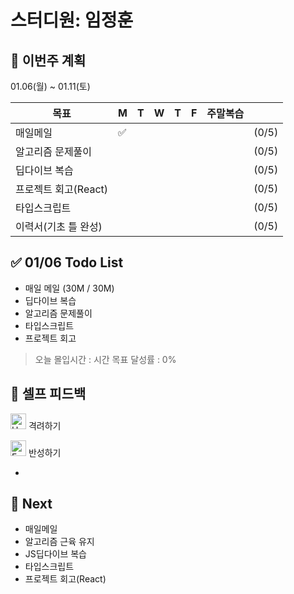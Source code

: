# 스터디원: 임정훈

## 🚀 이번주 계획

01.06(월) ~ 01.11(토)

| 목표                 | M   | T   | W   | T   | F   | 주말복습 |       |
| -------------------- | --- | --- | --- | --- | --- | -------- | ----- |
| 매일메일             | ✅  |     |     |     |     |          | (0/5) |
| 알고리즘 문제풀이    |     |     |     |     |     |          | (0/5) |
| 딥다이브 복습        |     |     |     |     |     |          | (0/5) |
| 프로젝트 회고(React) |     |     |     |     |     |          | (0/5) |
| 타입스크립트         |     |     |     |     |     |          | (0/5) |
| 이력서(기초 틀 완성) |     |     |     |     |     |          | (0/5) |

## ✅ 01/06 Todo List

- 매일 메일 (30M / 30M)
- 딥다이브 복습
- 알고리즘 문제풀이
- 타입스크립트
- 프로젝트 회고

> 오늘 몰입시간 : 시간
> 목표 달성률 : 0%

## 🎉 셀프 피드백

<img src="https://raw.githubusercontent.com/Tarikul-Islam-Anik/Animated-Fluent-Emojis/master/Emojis/Smilies/Hugging%20Face.png" alt="Hugging Face" width="25" height="25"> 격려하기</img>

>

<img src="https://raw.githubusercontent.com/Tarikul-Islam-Anik/Animated-Fluent-Emojis/master/Emojis/Smilies/Face%20with%20Monocle.png" alt="Face with Monocle" width="25" height="25"> 반성하기</img>

-

## 🌱 Next

- 매일메일
- 알고리즘 근육 유지
- JS딥다이브 복습
- 타입스크립트
- 프로젝트 회고(React)
